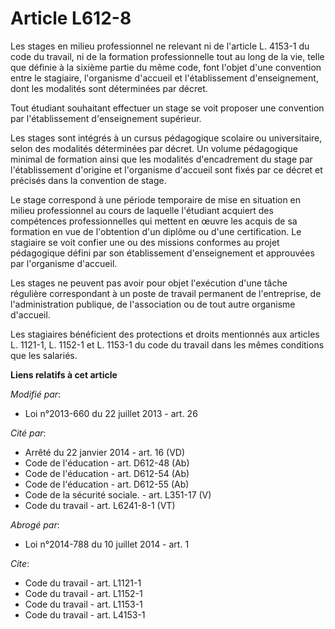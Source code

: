 # Article L612-8

Les stages en milieu professionnel ne relevant ni de l'article L. 4153-1 du code du travail, ni de la formation
professionnelle tout au long de la vie, telle que définie à la sixième partie du même code, font l'objet d'une convention
entre le stagiaire, l'organisme d'accueil et l'établissement d'enseignement, dont les modalités sont déterminées par décret. 

Tout étudiant souhaitant effectuer un stage se voit proposer une convention par l'établissement d'enseignement supérieur. 

Les stages sont intégrés à un cursus pédagogique scolaire ou universitaire, selon des modalités déterminées par décret. Un
volume pédagogique minimal de formation ainsi que les modalités d'encadrement du stage par l'établissement d'origine et
l'organisme d'accueil sont fixés par ce décret et précisés dans la convention de stage. 

Le stage correspond à une période temporaire de mise en situation en milieu professionnel au cours de laquelle l'étudiant
acquiert des compétences professionnelles qui mettent en œuvre les acquis de sa formation en vue de l'obtention d'un diplôme
ou d'une certification. Le stagiaire se voit confier une ou des missions conformes au projet pédagogique défini par son
établissement d'enseignement et approuvées par l'organisme d'accueil. 

Les stages ne peuvent pas avoir pour objet l'exécution d'une tâche régulière correspondant à un poste de travail permanent de
l'entreprise, de l'administration publique, de l'association ou de tout autre organisme d'accueil. 

Les stagiaires bénéficient des protections et droits mentionnés aux articles L. 1121-1, L. 1152-1 et L. 1153-1 du code du
travail dans les mêmes conditions que les salariés.

**Liens relatifs à cet article**

_Modifié par_:

  - Loi n°2013-660 du 22 juillet 2013 - art. 26

_Cité par_:

  - Arrêté du 22 janvier 2014 - art. 16 (VD)
  - Code de l'éducation - art. D612-48 (Ab)
  - Code de l'éducation - art. D612-54 (Ab)
  - Code de l'éducation - art. D612-55 (Ab)
  - Code de la sécurité sociale. - art. L351-17 (V)
  - Code du travail - art. L6241-8-1 (VT)

_Abrogé par_:

  - Loi n°2014-788 du 10 juillet 2014 - art. 1

_Cite_:

  - Code du travail - art. L1121-1
  - Code du travail - art. L1152-1
  - Code du travail - art. L1153-1
  - Code du travail - art. L4153-1
